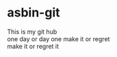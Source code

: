 
# asbin-git
This is my git hub
<br>
one day or day one
make it or regret
<br>
make it or regret it
